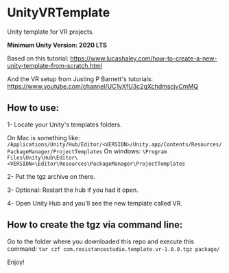# UnityVRTemplate
Unity template for VR projects. 

**Minimum Unity Version: 2020 LTS**

Based on this tutorial: https://www.lucashaley.com/how-to-create-a-new-unity-template-from-scratch.html

And the VR setup from Justing P Barnett's tutorials: https://www.youtube.com/channel/UC1yXfU3c2gXchdmscjvCmMQ

How to use:
-----------

1- Locate your Unity's templates folders. 

On Mac is something like: `/Applications/Unity/Hub/Editor/<VERSION>/Unity.app/Contents/Resources/PackageManager/ProjectTemplates`
On windows: `\Program Files\Unity\Hub\Editor\<VERSION>\Editor\Resources\PackageManager\ProjectTemplates`

2- Put the tgz archive on there. 

3- Optional: Restart the hub if you had it open.

4- Open Unity Hub and you'll see the new template called VR.


How to create the tgz via command line:
---------------------------------------

Go to the folder where you downloaded this repo and execute this command: 
```tar czf com.resistancestudio.template.vr-1.0.0.tgz package/```

Enjoy!
